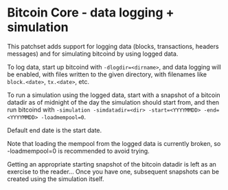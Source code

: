 Bitcoin Core - data logging + simulation
========================================

This patchset adds support for logging data (blocks, transactions, headers
messages) and for simulating bitcoind by using logged data.

To log data, start up bitcoind with `-dlogdir=<dirname>`, and data logging will
be enabled, with files written to the given directory, with filenames like
`block.<date>`, `tx.<date>`, etc.

To run a simulation using the logged data, start with a snapshot of a bitcoin
datadir as of midnight of the day the simulation should start from, and then
run bitcoind with `-simulation -simdatadir=<dir> -start=<YYYYMMDD>
-end=<YYYYMMDD> -loadmempool=0`.

Default end date is the start date.

Note that loading the mempool from the logged data is currently broken, so
-loadmempool=0 is recommended to avoid trying.

Getting an appropriate starting snapshot of the bitcoin datadir is left as
an exercise to the reader...  Once you have one, subsequent snapshots can be
created using the simulation itself.
